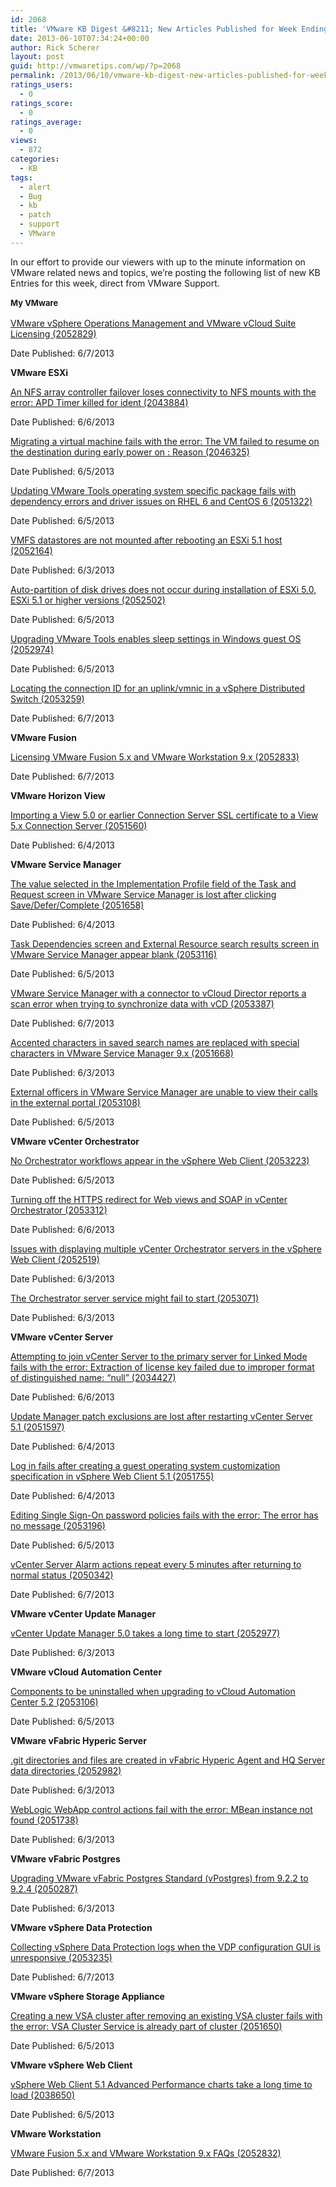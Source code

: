 ```yaml
---
id: 2068
title: 'VMware KB Digest &#8211; New Articles Published for Week Ending 6/8/13'
date: 2013-06-10T07:34:24+00:00
author: Rick Scherer
layout: post
guid: http://vmwaretips.com/wp/?p=2068
permalink: /2013/06/10/vmware-kb-digest-new-articles-published-for-week-ending-6813/
ratings_users:
  - 0
ratings_score:
  - 0
ratings_average:
  - 0
views:
  - 872
categories:
  - KB
tags:
  - alert
  - Bug
  - kb
  - patch
  - support
  - VMware
---
```

In our effort to provide our viewers with up to the minute information on VMware related news and topics, we&#8217;re posting the following list of new KB Entries for this week, direct from VMware Support.

<strong style="font-size: 13px; line-height: 19px;"><!--more-->My VMware</strong>

<a href="http://kb.vmware.com/kb/2052829" target="_blank">VMware vSphere Operations Management and VMware vCloud Suite Licensing (2052829)</a>
  
Date Published: 6/7/2013

**VMware ESXi**
  
<a href="http://kb.vmware.com/kb/2043884" target="_blank">An NFS array controller failover loses connectivity to NFS mounts with the error: APD Timer killed for ident (2043884)</a>
  
Date Published: 6/6/2013
  
<a href="http://kb.vmware.com/kb/2046325" target="_blank">Migrating a virtual machine fails with the error: The VM failed to resume on the destination during early power on : Reason (2046325)</a>
  
Date Published: 6/5/2013
  
<a href="http://kb.vmware.com/kb/2051322" target="_blank">Updating VMware Tools operating system specific package fails with dependency errors and driver issues on RHEL 6 and CentOS 6 (2051322)</a>
  
Date Published: 6/5/2013
  
<a href="http://kb.vmware.com/kb/2052164" target="_blank">VMFS datastores are not mounted after rebooting an ESXi 5.1 host (2052164)</a>
  
Date Published: 6/3/2013
  
<a href="http://kb.vmware.com/kb/2052502" target="_blank">Auto-partition of disk drives does not occur during installation of ESXi 5.0, ESXi 5.1 or higher versions (2052502)</a>
  
Date Published: 6/5/2013
  
<a href="http://kb.vmware.com/kb/2052974" target="_blank">Upgrading VMware Tools enables sleep settings in Windows guest OS (2052974)</a>
  
Date Published: 6/5/2013
  
<a href="http://kb.vmware.com/kb/2053259" target="_blank">Locating the connection ID for an uplink/vmnic in a vSphere Distributed Switch (2053259)</a>
  
Date Published: 6/7/2013

**VMware Fusion**
  
<a href="http://kb.vmware.com/kb/2052833" target="_blank">Licensing VMware Fusion 5.x and VMware Workstation 9.x (2052833)</a>
  
Date Published: 6/7/2013

**VMware Horizon View**
  
<a href="http://kb.vmware.com/kb/2051560" target="_blank">Importing a View 5.0 or earlier Connection Server SSL certificate to a View 5.x Connection Server (2051560)</a>
  
Date Published: 6/4/2013

**VMware Service Manager**
  
<a href="http://kb.vmware.com/kb/2051658" target="_blank">The value selected in the Implementation Profile field of the Task and Request screen in VMware Service Manager is lost after clicking Save/Defer/Complete (2051658)</a>
  
Date Published: 6/4/2013
  
<a href="http://kb.vmware.com/kb/2053116" target="_blank">Task Dependencies screen and External Resource search results screen in VMware Service Manager appear blank (2053116)</a>
  
Date Published: 6/5/2013
  
<a href="http://kb.vmware.com/kb/2053387" target="_blank">VMware Service Manager with a connector to vCloud Director reports a scan error when trying to synchronize data with vCD (2053387)</a>
  
Date Published: 6/7/2013
  
<a href="http://kb.vmware.com/kb/2051668" target="_blank">Accented characters in saved search names are replaced with special characters in VMware Service Manager 9.x (2051668)</a>
  
Date Published: 6/3/2013
  
<a href="http://kb.vmware.com/kb/2053108" target="_blank">External officers in VMware Service Manager are unable to view their calls in the external portal (2053108)</a>
  
Date Published: 6/5/2013

**VMware vCenter Orchestrator**
  
<a href="http://kb.vmware.com/kb/2053223" target="_blank">No Orchestrator workflows appear in the vSphere Web Client (2053223)</a>
  
Date Published: 6/5/2013
  
<a href="http://kb.vmware.com/kb/2053312" target="_blank">Turning off the HTTPS redirect for Web views and SOAP in vCenter Orchestrator (2053312)</a>
  
Date Published: 6/6/2013
  
<a href="http://kb.vmware.com/kb/2052519" target="_blank">Issues with displaying multiple vCenter Orchestrator servers in the vSphere Web Client (2052519)</a>
  
Date Published: 6/3/2013
  
<a href="http://kb.vmware.com/kb/2053071" target="_blank">The Orchestrator server service might fail to start (2053071)</a>
  
Date Published: 6/3/2013

**VMware vCenter Server**
  
<a href="http://kb.vmware.com/kb/2034427" target="_blank">Attempting to join vCenter Server to the primary server for Linked Mode fails with the error: Extraction of license key failed due to improper format of distinguished name: “null” (2034427)</a>
  
Date Published: 6/6/2013
  
<a href="http://kb.vmware.com/kb/2051597" target="_blank">Update Manager patch exclusions are lost after restarting vCenter Server 5.1 (2051597)</a>
  
Date Published: 6/4/2013
  
<a href="http://kb.vmware.com/kb/2051755" target="_blank">Log in fails after creating a guest operating system customization specification in vSphere Web Client 5.1 (2051755)</a>
  
Date Published: 6/4/2013
  
<a href="http://kb.vmware.com/kb/2053196" target="_blank">Editing Single Sign-On password policies fails with the error: The error has no message (2053196)</a>
  
Date Published: 6/5/2013
  
<a href="http://kb.vmware.com/kb/2050342" target="_blank">vCenter Server Alarm actions repeat every 5 minutes after returning to normal status (2050342)</a>
  
Date Published: 6/7/2013

**VMware vCenter Update Manager**
  
<a href="http://kb.vmware.com/kb/2052977" target="_blank">vCenter Update Manager 5.0 takes a long time to start (2052977)</a>
  
Date Published: 6/3/2013

**VMware vCloud Automation Center**
  
<a href="http://kb.vmware.com/kb/2053106" target="_blank">Components to be uninstalled when upgrading to vCloud Automation Center 5.2 (2053106)</a>
  
Date Published: 6/5/2013

**VMware vFabric Hyperic Server**
  
<a href="http://kb.vmware.com/kb/2052982" target="_blank">.git directories and files are created in vFabric Hyperic Agent and HQ Server data directories (2052982)</a>
  
Date Published: 6/3/2013
  
<a href="http://kb.vmware.com/kb/2051738" target="_blank">WebLogic WebApp control actions fail with the error: MBean instance not found (2051738)</a>
  
Date Published: 6/3/2013

**VMware vFabric Postgres**
  
<a href="http://kb.vmware.com/kb/2050287" target="_blank">Upgrading VMware vFabric Postgres Standard (vPostgres) from 9.2.2 to 9.2.4 (2050287)</a>
  
Date Published: 6/3/2013

**VMware vSphere Data Protection**
  
<a href="http://kb.vmware.com/kb/2053235" target="_blank">Collecting vSphere Data Protection logs when the VDP configuration GUI is unresponsive (2053235)</a>
  
Date Published: 6/7/2013

**VMware vSphere Storage Appliance**
  
<a href="http://kb.vmware.com/kb/2051650" target="_blank">Creating a new VSA cluster after removing an existing VSA cluster fails with the error: VSA Cluster Service is already part of cluster (2051650)</a>
  
Date Published: 6/5/2013

**VMware vSphere Web Client**
  
<a href="http://kb.vmware.com/kb/2038650" target="_blank">vSphere Web Client 5.1 Advanced Performance charts take a long time to load (2038650)</a>
  
Date Published: 6/5/2013

**VMware Workstation**
  
<a href="http://kb.vmware.com/kb/2052832" target="_blank">VMware Fusion 5.x and VMware Workstation 9.x FAQs (2052832)</a>
  
Date Published: 6/7/2013